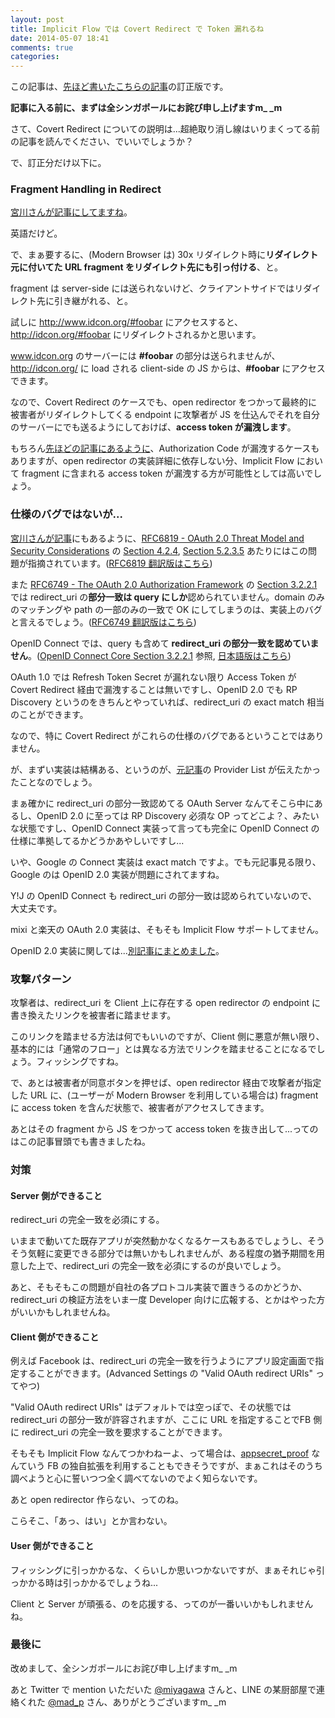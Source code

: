 ```yaml
---
layout: post
title: Implicit Flow では Covert Redirect で Token 漏れるね
date: 2014-05-07 18:41
comments: true
categories:
---
```


この記事は、[先ほど書いたこちらの記事](/blog/2014/05/07/covert-redirect)の訂正版です。

**記事に入る前に、まずは全シンガポールにお詫び申し上げますm_ _m**

さて、Covert Redirect についての説明は...超絶取り消し線はいりまくってる前の記事を読んでください、でいいでしょうか？

で、訂正分だけ以下に。

### Fragment Handling in Redirect

[宮川さんが記事にしてますね](http://weblog.bulknews.net/post/85008516879/covert-redirect-vulnerability-with-oauth-2)。

英語だけど。

で、まぁ要するに、(Modern Browser は) 30x リダイレクト時に**リダイレクト元に付いてた URL fragment をリダイレクト先にも引っ付ける**、と。

fragment は server-side には送られないけど、クライアントサイドではリダイレクト先に引き継がれる、と。

試しに http://www.idcon.org/#foobar にアクセスすると、http://idcon.org/#foobar にリダイレクトされるかと思います。

www.idcon.org のサーバーには **#foobar** の部分は送られませんが、http://idcon.org/ に load される client-side の JS からは、**#foobar** にアクセスできます。

なので、Covert Redirect のケースでも、open redirector をつかって最終的に被害者がリダイレクトしてくる endpoint に攻撃者が JS を仕込んでそれを自分のサーバーにでも送るようにしておけば、**access token が漏洩します**。

もちろん[先ほどの記事にあるように](/blog/2014/05/07/covert-redirect)、Authorization Code が漏洩するケースもありますが、open redirector の実装詳細に依存しない分、Implicit Flow において fragment に含まれる access token が漏洩する方が可能性としては高いでしょう。

<!-- more -->

### 仕様のバグではないが...

[宮川さんが記事](http://weblog.bulknews.net/post/85008516879/covert-redirect-vulnerability-with-oauth-2)にもあるように、[RFC6819 - OAuth 2.0 Threat Model and Security Considerations](http://tools.ietf.org/html/rfc6819) の [Section 4.2.4](http://tools.ietf.org/html/rfc6819#section-4.2.4), [Section 5.2.3.5](http://tools.ietf.org/html/rfc6819#section-5.2.3.5) あたりにはこの問題が指摘されています。([RFC6819 翻訳版はこちら](http://openid-foundation-japan.github.io/rfc6819.ja.html))

また [RFC6749 - The OAuth 2.0 Authorization Framework](http://tools.ietf.org/html/rfc6749) の [Section 3.2.2.1](http://tools.ietf.org/html/rfc6749#section-3.1.2.2) では redirect_uri の**部分一致は query にしか**認められていません。domain のみのマッチングや path の一部のみの一致で OK にしてしまうのは、実装上のバグと言えるでしょう。([RFC6749 翻訳版はこちら](http://openid-foundation-japan.github.io/rfc6749.ja.html))

OpenID Connect では、query も含めて **redirect_uri の部分一致を認めていません**。([OpenID Connect Core Section 3.2.2.1](http://openid.net/specs/openid-connect-core-1_0.html#ImplicitAuthRequest) 参照, [日本語版はこちら](http://openid-foundation-japan.github.io/openid-connect-core-1_0.ja.html#ImplicitAuthRequest))

OAuth 1.0 では Refresh Token Secret が漏れない限り Access Token が Covert Redirect 経由で漏洩することは無いですし、OpenID 2.0 でも RP Discovery というのをきちんとやっていれば、redirect_uri の exact match 相当のことができます。

なので、特に Covert Redirect がこれらの仕様のバグであるということではありません。

が、まずい実装は結構ある、というのが、[元記事](http://tetraph.com/covert_redirect/oauth2_openid_covert_redirect.html)の Provider List が伝えたかったことなのでしょう。

まぁ確かに redirect_uri の部分一致認めてる OAuth Server なんてそこら中にあるし、OpenID 2.0 に至っては RP Discovery 必須な OP ってどこよ？、みたいな状態ですし、OpenID Connect 実装って言っても完全に OpenID Connect の仕様に準拠してるかどうかあやしいですし...

いや、Google の Connect 実装は exact match ですよ。でも元記事見る限り、Google のは OpenID 2.0 実装が問題にされてますね。

Y!J の OpenID Connect も redirect_uri の部分一致は認められていないので、大丈夫です。

mixi と楽天の OAuth 2.0 実装は、そもそも Implicit Flow サポートしてません。

OpenID 2.0 実装に関しては...[別記事にまとめました](/blog/2014/05/08/covert-redirect-and-openid-2-dot-0)。

### 攻撃パターン

攻撃者は、redirect_uri を Client 上に存在する open redirector の endpoint に書き換えたリンクを被害者に踏ませます。

このリンクを踏ませる方法は何でもいいのですが、Client 側に悪意が無い限り、基本的には「通常のフロー」とは異なる方法でリンクを踏ませることになるでしょう。フィッシングですね。

で、あとは被害者が同意ボタンを押せば、open redirector 経由で攻撃者が指定した URL に、(ユーザーが Modern Browser を利用している場合は) fragment に access token を含んだ状態で、被害者がアクセスしてきます。

あとはその fragment から JS をつかって access token を抜き出して...ってのはこの記事冒頭でも書きましたね。

### 対策

#### Server 側ができること

redirect_uri の完全一致を必須にする。

いままで動いてた既存アプリが突然動かなくなるケースもあるでしょうし、そうそう気軽に変更できる部分では無いかもしれませんが、ある程度の猶予期間を用意した上で、redirect_uri の完全一致を必須にするのが良いでしょう。

あと、そもそもこの問題が自社の各プロトコル実装で置きうるのかどうか、redirect_uri の検証方法をいま一度 Developer 向けに広報する、とかはやった方がいいかもしれませんね。

#### Client 側ができること

例えば Facebook は、redirect_uri の完全一致を行うようにアプリ設定画面で指定することができます。(Advanced Settings の "Valid OAuth redirect URIs" ってやつ)

"Valid OAuth redirect URIs" はデフォルトでは空っぽで、その状態では redirect_uri の部分一致が許容されますが、ここに URL を指定することでFB 側に redirect_uri の完全一致を要求することができます。

そもそも Implicit Flow なんてつかわねーよ、って場合は、[appsecret_proof](https://developers.facebook.com/docs/graph-api/securing-requests/) なんていう FB の独自拡張を利用することもできそうですが、まぁこれはそのうち調べようと心に誓いつつ全く調べてないのでよく知らないです。

あと open redirector 作らない、ってのね。

こらそこ、「あっ、はい」とか言わない。

#### User 側ができること

フィッシングに引っかかるな、くらいしか思いつかないですが、まぁそれじゃ引っかかる時は引っかかるでしょうね...

Client と Server が頑張る、のを応援する、ってのが一番いいかもしれませんね。

### 最後に

改めまして、全シンガポールにお詫び申し上げますm_ _m

あと Twitter で mention いただいた [@miyagawa](https://twitter.com/miyagawa) さんと、LINE の某厨部屋で連絡くれた [@mad_p](https://twitter.com/mad_p) さん、ありがとうございますm_ _m